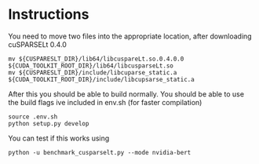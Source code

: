 # Instructions

You need to move two files into the appropriate location, after downloading cuSPARSELt 0.4.0

```
mv ${CUSPARESLT_DIR}/lib64/libcuspareLt.so.0.4.0.0 ${CUDA_TOOLKIT_ROOT_DIR}/lib64/libcusparseLt.so
mv ${CUSPARESLT_DIR}/include/libcuparse_static.a ${CUDA_TOOLKIT_ROOT_DIR}/include/libcupsarse_static.a
```

After this you should be able to build normally. You should be able to use the build flags ive included in env.sh (for faster compilation)

```
source .env.sh
python setup.py develop
```

You can test if this works using
```
python -u benchmark_cusparselt.py --mode nvidia-bert
```

